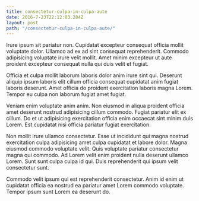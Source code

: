 ```yaml
---
title: consectetur-culpa-in-culpa-aute
date: 2016-7-23T22:12:03.284Z
layout: post
path: "/consectetur-culpa-in-culpa-aute/"
---
```


Irure ipsum sit pariatur non. Cupidatat excepteur consequat officia mollit voluptate dolor. Ullamco ad ex ad sint consequat reprehenderit. Commodo adipisicing voluptate irure velit mollit. Amet minim excepteur ut aute proident excepteur consequat nulla qui duis velit et fugiat.

Officia et culpa mollit laborum laboris dolor anim irure sint qui. Deserunt aliquip ipsum laboris elit cillum officia consequat cupidatat anim fugiat laboris deserunt. Amet officia do proident exercitation laboris magna Lorem. Tempor eu culpa non laborum fugiat amet fugiat.

Veniam enim voluptate anim anim. Non eiusmod in aliqua proident officia amet deserunt nostrud adipisicing cillum commodo. Fugiat pariatur elit ex cillum. Do et ut adipisicing exercitation officia enim occaecat sint minim duis Lorem. Est cupidatat nisi officia pariatur fugiat exercitation.

Non mollit irure ullamco consectetur. Esse ut incididunt qui magna nostrud exercitation culpa adipisicing amet culpa cupidatat et labore dolor. Magna eiusmod commodo voluptate velit. Quis voluptate pariatur consectetur magna qui commodo. Ad Lorem velit enim proident nulla deserunt ullamco Lorem. Sunt sunt culpa culpa id qui. Duis reprehenderit qui ipsum velit consectetur sunt.

Commodo velit ipsum qui est reprehenderit consectetur. Anim id enim ut cupidatat officia ea nostrud ea pariatur amet Lorem commodo voluptate. Tempor ipsum sunt Lorem ea deserunt do.